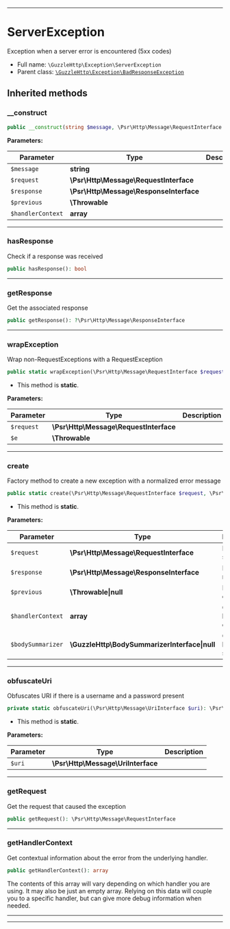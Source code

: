 ***

# ServerException

Exception when a server error is encountered (5xx codes)

* Full name: `\GuzzleHttp\Exception\ServerException`
* Parent class: [`\GuzzleHttp\Exception\BadResponseException`](./BadResponseException.md)

## Inherited methods

### __construct

```php
public __construct(string $message, \Psr\Http\Message\RequestInterface $request, \Psr\Http\Message\ResponseInterface $response = null, \Throwable $previous = null, array $handlerContext = []): mixed
```

**Parameters:**

| Parameter | Type | Description |
|-----------|------|-------------|
| `$message` | **string** |  |
| `$request` | **\Psr\Http\Message\RequestInterface** |  |
| `$response` | **\Psr\Http\Message\ResponseInterface** |  |
| `$previous` | **\Throwable** |  |
| `$handlerContext` | **array** |  |

***

### hasResponse

Check if a response was received

```php
public hasResponse(): bool
```

***

### getResponse

Get the associated response

```php
public getResponse(): ?\Psr\Http\Message\ResponseInterface
```

***

### wrapException

Wrap non-RequestExceptions with a RequestException

```php
public static wrapException(\Psr\Http\Message\RequestInterface $request, \Throwable $e): \GuzzleHttp\Exception\RequestException
```

* This method is **static**.

**Parameters:**

| Parameter | Type | Description |
|-----------|------|-------------|
| `$request` | **\Psr\Http\Message\RequestInterface** |  |
| `$e` | **\Throwable** |  |

***

### create

Factory method to create a new exception with a normalized error message

```php
public static create(\Psr\Http\Message\RequestInterface $request, \Psr\Http\Message\ResponseInterface $response = null, \Throwable|null $previous = null, array $handlerContext = [], \GuzzleHttp\BodySummarizerInterface|null $bodySummarizer = null): self
```

* This method is **static**.

**Parameters:**

| Parameter | Type | Description |
|-----------|------|-------------|
| `$request` | **\Psr\Http\Message\RequestInterface** | Request sent |
| `$response` | **\Psr\Http\Message\ResponseInterface** | Response received |
| `$previous` | **\Throwable&#124;null** | Previous exception |
| `$handlerContext` | **array** | Optional handler context |
| `$bodySummarizer` | **\GuzzleHttp\BodySummarizerInterface&#124;null** | Optional body summarizer |

***

### obfuscateUri

Obfuscates URI if there is a username and a password present

```php
private static obfuscateUri(\Psr\Http\Message\UriInterface $uri): \Psr\Http\Message\UriInterface
```

* This method is **static**.

**Parameters:**

| Parameter | Type | Description |
|-----------|------|-------------|
| `$uri` | **\Psr\Http\Message\UriInterface** |  |

***

### getRequest

Get the request that caused the exception

```php
public getRequest(): \Psr\Http\Message\RequestInterface
```

***

### getHandlerContext

Get contextual information about the error from the underlying handler.

```php
public getHandlerContext(): array
```

The contents of this array will vary depending on which handler you are
using. It may also be just an empty array. Relying on this data will
couple you to a specific handler, but can give more debug information
when needed.









***


***

